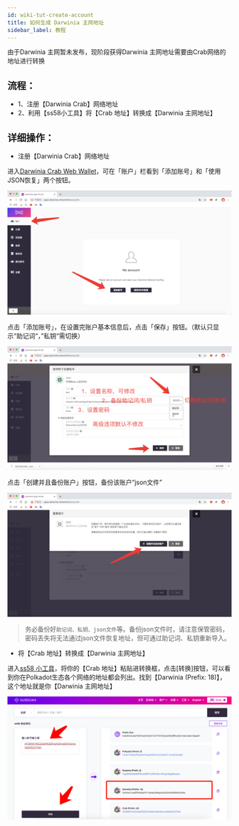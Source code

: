 ```yaml
---
id: wiki-tut-create-account
title: 如何生成 Darwinia 主网地址
sidebar_label: 教程
---
```


由于Darwinia 主网暂未发布，现阶段获得Darwinia 主网地址需要由Crab网络的地址进行转换

## 流程：
  - 1、注册【Darwinia Crab】网络地址
  - 2、利用【ss58小工具】将【Crab 地址】转换成【Darwinia 主网地址】

## 详细操作：
- 注册【Darwinia Crab】网络地址

进入[Darwinia Crab Web Wallet](https://apps.darwinia.network/#/account)，可在「账户」栏看到「添加账号」和「使用JSON恢复」两个按钮。

![create account](assets/crab-tut-create-account-1-cn.png)

点击「添加账号」，在设置完账户基本信息后，点击「保存」按钮。（默认只显示“助记词“，”私钥“需切换）

![create account](assets/crab-tut-create-account-2-cn.png)

点击「创建并且备份账户」按钮，备份该账户“json文件”

![create account](assets/crab-tut-create-account-3-cn.png)

> 务必备份好`助记词、私钥、json文件`等。备份json文件时，请注意保管密码，密码丢失将无法通过json文件恢复地址，但可通过助记词、私钥重新导入。

- 将【Crab 地址】转换成【Darwinia 主网地址】

进入[ss58 小工具](https://crab.subscan.io/tools/ss58_transform)，将你的【Crab 地址】粘贴进转换框，点击[转换]按钮，可以看到你在Polkadot生态各个网络的地址都会列出。找到【Darwinia (Prefix: 18)】，这个地址就是你【Darwinia 主网地址】

![create account](assets/wiki-tut-ss58.png)